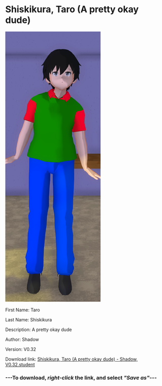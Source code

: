 # Shiskikura, Taro (A pretty okay dude)

<img src = "https://raw.githubusercontent.com/Arbiter1223/Daigaku-Gurashi-Custom-Students/master/Students/Files/Shiskikura%2C%20Taro%20(A%20pretty%20okay%20dude).png">

First Name: Taro

Last Name: Shiskikura

Description: A pretty okay dude

Author: Shadow

Version: V0.32

Download link: <a href="https://raw.githubusercontent.com/Arbiter1223/Daigaku-Gurashi-Custom-Students/master/Students/Files/Shiskikura%2C%20Taro%20(A%20pretty%20okay%20dude)%20-%20Shadow%2C%20V0.32.student">Shiskikura, Taro (A pretty okay dude) - Shadow, V0.32.student</a>

### ---**To download, _right-click_ the link, and select _"Save as"_**---
